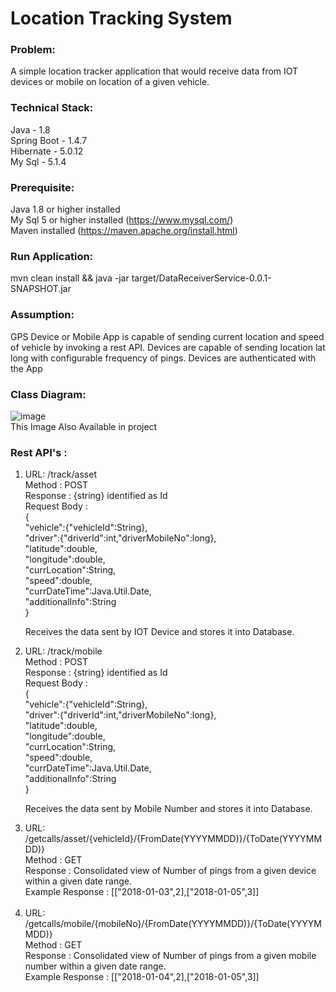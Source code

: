 

<h1>Location Tracking System</h1>

<h3>Problem: </h3>A simple location tracker application that would receive data from IOT devices or mobile on location of a given vehicle.

<h3>Technical Stack:</h3>

Java - 1.8 <br>
Spring Boot - 1.4.7 <br>
Hibernate - 5.0.12 <br>
My Sql - 5.1.4 <br>


<h3>Prerequisite:</h3>

Java 1.8 or higher installed<br>
My Sql 5 or higher installed (https://www.mysql.com/)<br>
Maven installed (https://maven.apache.org/install.html)<br>


<h3>Run Application:</h3>
mvn clean install && java -jar target/DataReceiverService-0.0.1-SNAPSHOT.jar


<h3>Assumption:</h3>
GPS Device or Mobile App is capable of sending current location and speed of vehicle by invoking a rest API. Devices are capable of sending location lat long with configurable frequency of pings. Devices are authenticated with the App


<h3>Class Diagram:</h3>



![image](https://user-images.githubusercontent.com/35165237/34674401-c44b3874-f4ab-11e7-8da8-e666ad7df411.png)
<br>
This Image Also Available in project
<br>
<h3>Rest API's :</h3>
<ol>
<li>URL: /track/asset <br>
Method : POST <br>
Response : {string} identified as Id <br>
Request Body : <br>
{<br>
  "vehicle":{"vehicleId":String},<br>
	"driver":{"driverId":int,"driverMobileNo":long},<br>
	"latitude":double,<br>
	"longitude":double,<br>
	"currLocation":String,<br>
	"speed":double,<br>
	"currDateTime":Java.Util.Date,<br>
	"additionalInfo":String<br>
}<br>

Receives the data sent by IOT Device and stores it into Database. 
</li>

<li>URL: /track/mobile <br>
Method : POST <br>
Response : {string} identified as Id <br>
Request Body : <br>
{<br>
  "vehicle":{"vehicleId":String},<br>
	"driver":{"driverId":int,"driverMobileNo":long},<br>
	"latitude":double,<br>
	"longitude":double,<br>
	"currLocation":String,<br>
	"speed":double,<br>
	"currDateTime":Java.Util.Date,<br>
	"additionalInfo":String<br>
}<br>

Receives the data sent by Mobile Number and stores it into Database. 
</li>
<li>URL: /getcalls/asset/{vehicleId}/{FromDate(YYYYMMDD)}/{ToDate(YYYYMMDD)}<br>
Method : GET <br>
Response : Consolidated view of Number of pings from a given device within a given date range. <br>
Example Response : [["2018-01-03",2],["2018-01-05",3]]<br>
</li>
<br>
<li>URL: /getcalls/mobile/{mobileNo}/{FromDate(YYYYMMDD)}/{ToDate(YYYYMMDD)}<br>
Method : GET <br>
Response : Consolidated view of Number of pings from a given mobile number within a given date range. <br>
Example Response : [["2018-01-04",2],["2018-01-05",3]]<br>
</li>

</ol>



